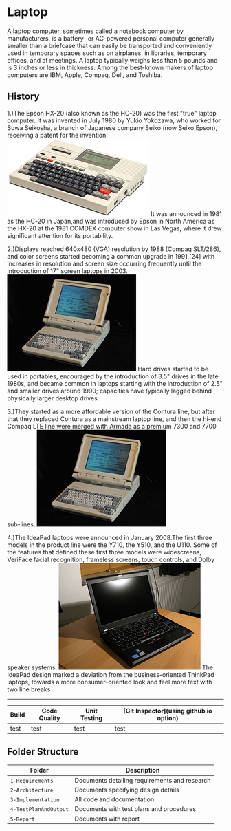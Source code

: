 # Laptop
A laptop computer, sometimes called a notebook computer by manufacturers, is a battery- or AC-powered personal computer generally smaller than a briefcase that can easily be transported and conveniently used in temporary spaces such as on airplanes, in libraries, temporary offices, and at meetings. A laptop typically weighs less than 5 pounds and is 3 inches or less in thickness. Among the best-known makers of laptop computers are IBM, Apple, Compaq, Dell, and Toshiba.
## History
1.)The Epson HX-20 (also known as the HC-20) was the first "true" laptop computer. It was invented in July 1980 by Yukio Yokozawa, who worked for Suwa Seikosha, a branch of Japanese company Seiko (now Seiko Epson), receiving a patent for the invention.
![pic sum](https://github.com/arahul12/tusk/blob/main/330px-Epson-hx-20.jpg)
It was announced in 1981 as the HC-20 in Japan,and was introduced by Epson in North America as the HX-20 at the 1981 COMDEX computer show in Las Vegas, where it drew significant attention for its portability.

2.)Displays reached 640x480 (VGA) resolution by 1988 (Compaq SLT/286), and color screens started becoming a common upgrade in 1991,[24] with increases in resolution and screen size occurring frequently until the introduction of 17" screen laptops in 2003. 
![pic sum](https://github.com/arahul12/tusk/blob/main/300px-Siemens_PCD-3Psx.jfif)
Hard drives started to be used in portables, encouraged by the introduction of 3.5" drives in the late 1980s, and became common in laptops starting with the introduction of 2.5" and smaller drives around 1990; capacities have typically lagged behind physically larger desktop drives.

3.)They started as a more affordable version of the Contura line, but after that they replaced Contura as a mainstream laptop line, and then the hi-end Compaq LTE line were merged with Armada as a premium 7300 and 7700 sub-lines. ![pic sum](https://github.com/arahul12/tusk/blob/main/300px-Siemens_PCD-3Psx.jfif)

4.)The IdeaPad laptops were announced in January 2008.The first three models in the product line were the Y710, the Y510, and the U110. Some of the features that defined these first three models were widescreens, VeriFace facial recognition, frameless screens, touch controls, and Dolby speaker systems. ![pic sum](https://github.com/arahul12/tusk/blob/main/330px-ThinkPad_X220.jpg)
The IdeaPad design marked a deviation from the business-oriented ThinkPad laptops, towards a more consumer-oriented look and feel
more text with two line breaks

-------------------------------------------------------------------------------------------------------------------------------------------------------------

Build | Code Quality | Unit Testing | [Git Inspector](using github.io option)
------|----------|-------|--------------
|test|test|test|test|

## Folder Structure
Folder             | Description
-------------------| -----------------------------------------
`1-Requirements`   | Documents detailing requirements and research
`2-Architecture`   | Documents specifying design details
`3-Implementation` | All code and documentation
`4-TestPlanAndOutput`  | Documents with test plans and procedures
`5-Report`         | Documents with report 
